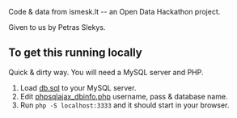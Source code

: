 Code & data from ismesk.lt -- an Open Data Hackathon project.

Given to us by Petras Slekys.

## To get this running locally
Quick & dirty way. You will need a MySQL server and PHP.

1. Load [db.sql](db.sql) to your MySQL server.
2. Edit [phpsqlajax_dbinfo.php](phpsqlajax_dbinfo.php) username, pass & database name.
3. Run `php -S localhost:3333` and it should start in your browser.
